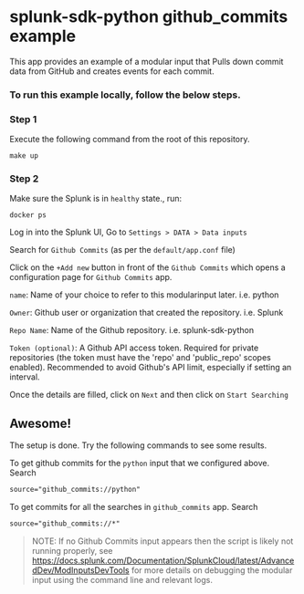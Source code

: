 splunk-sdk-python github_commits example
========================================

This app provides an example of a modular input that Pulls down commit data from GitHub and creates events for each commit. 

### To run this example locally, follow the below steps.

### Step 1
Execute the following command from the root of this repository.
```shell
make up
```

### Step 2
Make sure the Splunk is in `healthy` state., run:
```shell
docker ps
```

Log in into the Splunk UI, Go to `Settings > DATA > Data inputs`

Search for `Github Commits` (as per the `default/app.conf` file)

Click on the `+Add new` button in front of the `Github Commits` which opens a configuration page for `Github Commits` app.

`name`: Name of your choice to refer to this modularinput later. i.e. python 

`Owner`: Github user or organization that created the repository. i.e. Splunk

`Repo Name`: Name of the Github repository. i.e. splunk-sdk-python

`Token (optional)`: A Github API access token. Required for private repositories (the token must have the 'repo' and 'public_repo' scopes enabled). Recommended to avoid Github's API limit, especially if setting an interval.

Once the details are filled, click on `Next` and then click on `Start Searching`

## Awesome!

The setup is done. Try the following commands to see some results.

To get github commits for the `python` input that we configured above. Search
```markdown
source="github_commits://python"
```

To get commits for all the searches in `github_commits` app. Search
```markdown
source="github_commits://*"
```

> NOTE: If no Github Commits input appears then the script is likely not running properly, see https://docs.splunk.com/Documentation/SplunkCloud/latest/AdvancedDev/ModInputsDevTools for more details on debugging the modular input using the command line and relevant logs.
